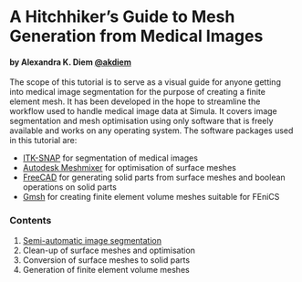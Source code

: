 # A Hitchhiker’s Guide to Mesh Generation from Medical Images

#### by Alexandra K. Diem [@akdiem](https://github.com/akdiem)

The scope of this tutorial is to serve as a visual guide for anyone getting into medical image segmentation for the purpose of creating a finite element mesh. It has been developed in the hope to streamline the workflow used to handle medical image data at Simula. It covers image segmentation and mesh optimisation using only software that is freely available and works on any operating system. The software packages used in this tutorial are:

* [ITK-SNAP](http://www.itksnap.org/) for segmentation of medical images
* [Autodesk Meshmixer](http://www.meshmixer.com/) for optimisation of surface meshes
* [FreeCAD](https://www.freecadweb.org/) for generating solid parts from surface meshes and boolean operations on solid parts
* [Gmsh](http://gmsh.info/) for creating finite element volume meshes suitable for FEniCS


### Contents

1. [Semi-automatic image segmentation](itksnap_guide.md)
2. Clean-up of surface meshes and optimisation
3. Conversion of surface meshes to solid parts
4. Generation of finite element volume meshes